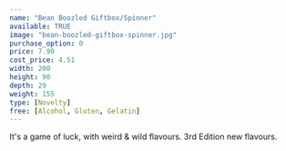 ```yaml
---
name: "Bean Boozled Giftbox/Spinner"
available: TRUE
image: "bean-boozled-giftbox-spinner.jpg"
purchase_option: 0
price: 7.99
cost_price: 4.51
width: 200
height: 90
depth: 29
weight: 155
type: [Novelty]
free: [Alcohol, Gluten, Gelatin]
---
```

It's a game of luck, with weird & wild flavours. 3rd Edition new flavours.